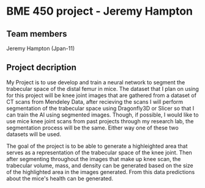 # BME 450 project - Jeremy Hampton
## Team members
Jeremy Hampton (Jpan-11)
## Project decription
My Project is to use develop and train a neural network to segment the trabecular space of the distal femur in mice. The dataset that I plan on using for this project will be  knee joint images that are gathered from a dataset of CT scans from Mendeley Data, after recieving the scans I will perform segmentation of the trabecular space using Dragonfly3D or Slicer so that I can train the AI using segmented images. Though, if possible, I would like to use mice knee joint scans from past projects through my research lab, the segmentation process will be the same. Either way one of these two datasets will be used.

The goal of the project is to be able to generate a highleighted area that serves as a representation of the trabecular space of the knee joint. Then after segmenting throughout the images that make up knee scan, the trabecular volume, mass, and density can be generated based on the size of the highlighted area in the images generated. From this data predictions about the mice's health can be generated.
